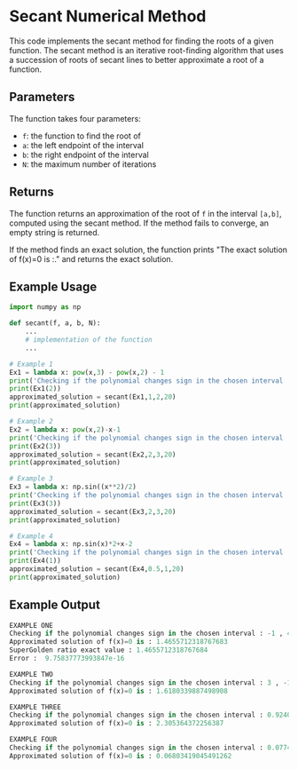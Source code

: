# Secant Numerical Method

This code implements the secant method for finding the roots of a given function. The secant method is an iterative root-finding algorithm that uses a succession of roots of secant lines to better approximate a root of a function.

## Parameters

The function takes four parameters:

- `f`: the function to find the root of
- `a`: the left endpoint of the interval
- `b`: the right endpoint of the interval
- `N`: the maximum number of iterations

## Returns

The function returns an approximation of the root of `f` in the interval `[a,b]`, computed using the secant method. If the method fails to converge, an empty string is returned.

If the method finds an exact solution, the function prints "The exact solution of f(x)=0 is :." and returns the exact solution.

## Example Usage

```python
import numpy as np

def secant(f, a, b, N):
    ...
    # implementation of the function
    ...

# Example 1
Ex1 = lambda x: pow(x,3) - pow(x,2) - 1
print('Checking if the polynomial changes sign in the chosen interval :', Ex1(1),end=' , ')
print(Ex1(2))
approximated_solution = secant(Ex1,1,2,20)
print(approximated_solution)

# Example 2
Ex2 = lambda x: pow(x,2)-x-1
print('Checking if the polynomial changes sign in the chosen interval :', Ex2(2),end=' , ')
print(Ex2(3))
approximated_solution = secant(Ex2,2,3,20)
print(approximated_solution)

# Example 3
Ex3 = lambda x: np.sin((x**2)/2)
print('Checking if the polynomial changes sign in the chosen interval :', Ex3(2),end=' , ')
print(Ex3(3))
approximated_solution = secant(Ex3,2,3,20)
print(approximated_solution)

# Example 4
Ex4 = lambda x: np.sin(x)*2+x-2
print('Checking if the polynomial changes sign in the chosen interval :', Ex4(0.5),end=' , ')
print(Ex4(1))
approximated_solution = secant(Ex4,0.5,1,20)
print(approximated_solution)
```

## Example Output

```python
EXAMPLE ONE 
Checking if the polynomial changes sign in the chosen interval : -1 , 4
Approximated solution of f(x)=0 is : 1.4655712318767683
SuperGolden ratio exact value : 1.4655712318767684
Error :  9.75837773993847e-16

EXAMPLE TWO 
Checking if the polynomial changes sign in the chosen interval : 3 , -1
Approximated solution of f(x)=0 is : 1.6180339887498908

EXAMPLE THREE 
Checking if the polynomial changes sign in the chosen interval : 0.9240424222333469 , -0.9364566872907966
Approximated solution of f(x)=0 is : 2.305364372256387

EXAMPLE FOUR 
Checking if the polynomial changes sign in the chosen interval : 0.07742538210908086 , -0.1585290151921035
Approximated solution of f(x)=0 is : 0.06803419045491262
```